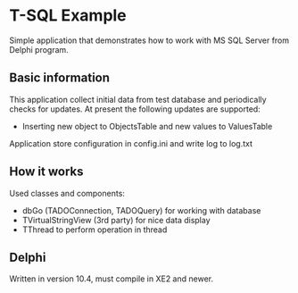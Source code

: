 # T-SQL Example

Simple application that demonstrates how to work with MS SQL Server from Delphi program.

## Basic information

This application collect initial data from test database and periodically checks for updates.
At present the following updates are supported:
* Inserting new object to ObjectsTable and new values to ValuesTable

Application store configuration in config.ini and write log to log.txt

## How it works
Used classes and components:
* dbGo (TADOConnection, TADOQuery) for working with database
* TVirtualStringView (3rd party) for nice data display
* TThread to perform operation in thread

## Delphi
Written in version 10.4, must compile in XE2 and newer.
